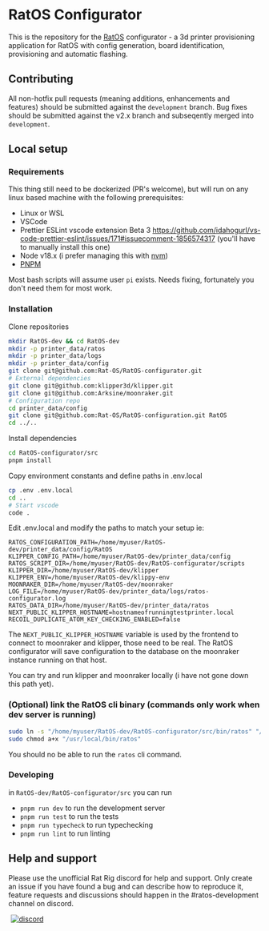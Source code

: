 # RatOS Configurator

This is the repository for the [RatOS](os.ratrig.com) configurator - a 3d printer provisioning application for RatOS with config generation, board identification, provisioning and automatic flashing. 

## Contributing

All non-hotfix pull requests (meaning additions, enhancements and features) should be submitted against the `development` branch.
Bug fixes should be submitted against the v2.x branch and subseqently merged into `development`.

## Local setup

### Requirements

This thing still need to be dockerized (PR's welcome), but will run on any linux based machine with the following prerequisites:

* Linux or WSL
* VSCode
* Prettier ESLint vscode extension Beta 3 https://github.com/idahogurl/vs-code-prettier-eslint/issues/171#issuecomment-1856574317 (you'll have to manually install this one)
* Node v18.x (i prefer managing this with [nvm](https://github.com/nvm-sh/nvm?tab=readme-ov-file#installing-and-updating))
* [PNPM](https://pnpm.io/installation)

Most bash scripts will assume user `pi` exists. Needs fixing, fortunately  you don't need them for most work.

### Installation

Clone repositories
```bash
mkdir RatOS-dev && cd RatOS-dev
mkdir -p printer_data/ratos
mkdir -p printer_data/logs
mkdir -p printer_data/config
git clone git@github.com:Rat-OS/RatOS-configurator.git
# External dependencies
git clone git@github.com:klipper3d/klipper.git
git clone git@github.com:Arksine/moonraker.git
# Configuration repo
cd printer_data/config
git clone git@github.com:Rat-OS/RatOS-configuration.git RatOS
cd ../..
```

Install dependencies
```bash
cd RatOS-configurator/src
pnpm install
```

Copy environment constants and define paths in .env.local
```bash
cp .env .env.local
cd ..
# Start vscode
code .
```

Edit .env.local and modify the paths to match your setup ie:
```
RATOS_CONFIGURATION_PATH=/home/myuser/RatOS-dev/printer_data/config/RatOS
KLIPPER_CONFIG_PATH=/home/myuser/RatOS-dev/printer_data/config
RATOS_SCRIPT_DIR=/home/myuser/RatOS-dev/RatOS-configurator/scripts
KLIPPER_DIR=/home/myuser/RatOS-dev/klipper
KLIPPER_ENV=/home/myuser/RatOS-dev/klippy-env
MOONRAKER_DIR=/home/myuser/RatOS-dev/moonraker
LOG_FILE=/home/myuser/RatOS-dev/printer_data/logs/ratos-configurator.log
RATOS_DATA_DIR=/home/myuser/RatOS-dev/printer_data/ratos
NEXT_PUBLIC_KLIPPER_HOSTNAME=hostnameofrunningtestprinter.local
RECOIL_DUPLICATE_ATOM_KEY_CHECKING_ENABLED=false
```

The `NEXT_PUBLIC_KLIPPER_HOSTNAME` variable is used by the frontend to connect to moonraker and klipper, those need to be real. The RatOS configurator will save configuration to the database on the moonraker instance running on that host.

You can try and run klipper and moonraker locally (i have not gone down this path yet).

### (Optional) link the RatOS cli binary (commands only work when dev server is running)
```bash
sudo ln -s "/home/myuser/RatOS-dev/RatOS-configurator/src/bin/ratos" "/usr/local/bin/ratos"
sudo chmod a+x "/usr/local/bin/ratos"
```
You should no be able to run the `ratos` cli command.

### Developing

in `RatOS-dev/RatOS-configurator/src` you can run

* `pnpm run dev` to run the development server
* `pnpm run test` to run the tests
* `pnpm run typecheck` to run typechecking
* `pnpm run lint` to run linting

## Help and support

Please use the unofficial Rat Rig discord for help and support. Only create an issue if you have found a bug and can describe how to reproduce it, feature requests and discussions should happen in the #ratos-development channel on discord.

<a href="http://discord.gg/ratrig" target="_blank" rel="noopener noreferrer" style="margin-left: 5px;"><img src="https://img.shields.io/discord/582187371529764864?color=%235865F2&amp;label=discord&amp;logo=discord&amp;logoColor=white&amp;style=flat" alt="discord"></a>
